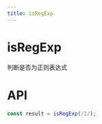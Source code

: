 ```yaml
---
title: isRegExp
---
```


# isRegExp

判断是否为正则表达式

# API

```typescript
const result = isRegExp(/1/);
```
